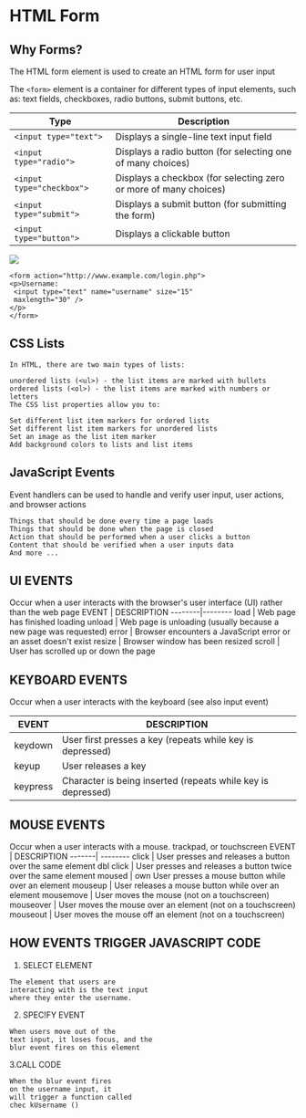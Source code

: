 # HTML Form

## Why Forms?
The HTML form element is used to create an HTML form for user input



The ```<form>``` element is a container for different types of input elements, such as: text fields, checkboxes, radio buttons, submit buttons, etc.

Type |	Description
-----|-------------
```<input type="text">```	| Displays a single-line text input field
```<input type="radio">``` |	Displays a radio button (for selecting one of many choices)
```<input type="checkbox">``` |	Displays a checkbox (for selecting zero or more of many choices)
```<input type="submit">```	| Displays a submit button (for submitting the form)
```<input type="button">```	| Displays a clickable button


![](https://cdn-stack.compsmag.com/wp-content/uploads/2021/02/Login-Page-with-HTML5-Forms-Tips-and-Tutorial-583x350.jpg)


```
<form action="http://www.example.com/login.php">
<p>Username:
 <input type="text" name="username" size="15"
 maxlength="30" />
</p>
</form>
```

## CSS Lists 
```
In HTML, there are two main types of lists:

unordered lists (<ul>) - the list items are marked with bullets
ordered lists (<ol>) - the list items are marked with numbers or letters
The CSS list properties allow you to:

Set different list item markers for ordered lists
Set different list item markers for unordered lists
Set an image as the list item marker
Add background colors to lists and list items
```


## JavaScript Events
Event handlers can be used to handle and verify user input, user actions, and browser actions
```
Things that should be done every time a page loads
Things that should be done when the page is closed
Action that should be performed when a user clicks a button
Content that should be verified when a user inputs data
And more ...
```

## UI EVENTS 
Occur when a user interacts with the browser's user interface (UI) rather than the web page
EVENT | DESCRIPTION
--------|--------
load | Web page has finished loading
unload | Web page is unloading (usually because a new page was requested)
error | Browser encounters a JavaScript error or an asset doesn't exist
resize | Browser window has been resized
scroll | User has scrolled up or down the page

## KEYBOARD EVENTS
Occur when a user interacts with the keyboard (see also input event)

EVENT | DESCRIPTION
--------|-------
keydown | User first presses a key (repeats while key is depressed)
keyup | User releases a key
keypress | Character is being inserted (repeats while key is depressed)

## MOUSE EVENTS
Occur when a user interacts with a mouse. trackpad, or touchscreen
EVENT | DESCRIPTION
-------| --------
click | User presses and releases a button over the same element
dbl click |  User presses and releases a button twice over the same element
moused | own User presses a mouse button while over an element
mouseup | User releases a mouse button while over an element
mousemove | User moves the mouse (not on a touchscreen)
mouseover | User moves the mouse over an element (not on a touchscreen)
mouseout | User moves the mouse off an element (not on a touchscreen)

## HOW EVENTS TRIGGER JAVASCRIPT CODE

1. SELECT ELEMENT 
```
The element that users are
interacting with is the text input
where they enter the username.
```
2. SPEC!FY EVENT 
```
When users move out of the
text input, it loses focus, and the
blur event fires on this element
```
3.CALL CODE 
```  
When the blur event fires
on the username input, it
will trigger a function called
chec kUsername ()
```
